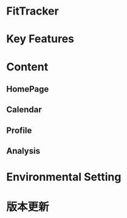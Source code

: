 # FitTracker
# Key Features
# Content
  ## HomePage
  ## Calendar
  ## Profile
  ## Analysis
# Environmental Setting
# 版本更新
